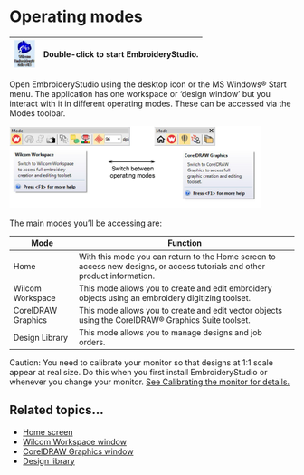 # Operating modes

| ![ESDesktopIcon.png](assets/ESDesktopIcon.png) | Double-click to start EmbroideryStudio. |
| ---------------------------------------------- | --------------------------------------- |

Open EmbroideryStudio using the desktop icon or the MS Windows® Start menu. The application has one workspace or ‘design window’ but you interact with it in different operating modes. These can be accessed via the Modes toolbar.

![basics00003.png](assets/basics00003.png)

The main modes you’ll be accessing are:

| Mode               | Function                                                                                                                   |
| ------------------ | -------------------------------------------------------------------------------------------------------------------------- |
| Home               | With this mode you can return to the Home screen to access new designs, or access tutorials and other product information. |
| Wilcom Workspace   | This mode allows you to create and edit embroidery objects using an embroidery digitizing toolset.                         |
| CorelDRAW Graphics | This mode allows you to create and edit vector objects using the CorelDRAW® Graphics Suite toolset.                       |
| Design Library     | This mode allows you to manage designs and job orders.                                                                     |

Caution: You need to calibrate your monitor so that designs at 1:1 scale appear at real size. Do this when you first install EmbroideryStudio or whenever you change your monitor. [See Calibrating the monitor for details.](../../Setup/hardware/Calibrating_the_monitor)

## Related topics...

- [Home screen](Home_screen)
- [Wilcom Workspace window](Wilcom_Workspace_window)
- [CorelDRAW Graphics window](CorelDRAW_Graphics_window)
- [Design library](Design_library)
